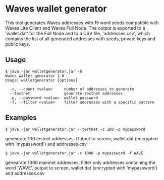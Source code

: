 # Waves wallet generator
This tool generates Waves addresses with 15 word seeds compatible with Waves Lite Client and Waves Full Node. The output is exported to a 'wallet.dat' for the Full Node and to a CSV file, 'addresses.csv', which contains the list of all generated addresses with seeds, private keys and public keys.


## Usage

```
$ java -jar walletgenerator.jar -h
Waves wallet generator 1.0
Usage: walletgenerator [options]

  -c, --count <value>     number of addresses to generate
  --testnet               generate testnet addresses
  -p, --password <value>  wallet password
  -f, --filter <value>    filter addresses with a specific pattern
```	
	
## Examples

```$ java -jar walletgenerator.jar --testnet -c 100 -p mypassword ```

genearate 100 testnet addresses. Output to screen, wallet.dat (encrypted with 'mypassword') and addresses.csv

```$ java -jar walletgenerator.jar -c 1000 -p mypassword -f WAVE ```

genearate 1000 mainnet addresses. Filter only addresses containing the word 'WAVE', output to screen, wallet.dat (encrypted with 'mypassword') and addresses.csv
